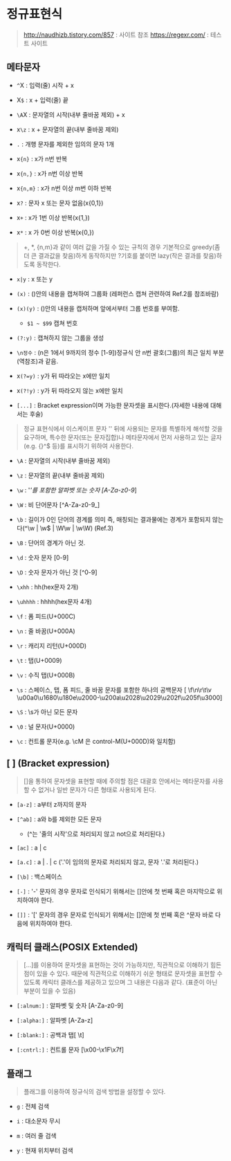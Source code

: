 # 정규표현식

> http://naudhizb.tistory.com/857 : 사이트 참조
> https://regexr.com/ : 테스트 사이트

## 메타문자
- `^`X     : 입력(줄) 시작 + x

- X`$`     :  x + 입력(줄) 끝

- `\A`X    : 문자열의 시작(내부 줄바꿈 제외) + x

- x`\z`    : x + 문자열의 끝(내부 줄바꿈 제외)

- `.`     : 개행 문자를 제외한 임의의 문자 1개

- x`{n}`   : x가 n번 반복

- x`{n,}`  : x가 n번 이상 반복

- x`{n,m}` : x가 n번 이상 m번 이하 반복

- x`?`     : 문자 x 또는 문자 없음(x{0,1})

- x`+`     :  x가 1번 이상 반복(x{1,})

- x`*`     : x 가 0번 이상 반복(x{0,})

> +, *, {n,m}과 같이 여러 값을 가질 수 있는 규칙의 경우 기본적으로 greedy(좀 더 큰 결과값을 찾음)하게 동작하지만 ?기호를 붙이면 lazy(작은 결과를 찾음)하도록 동작한다.

- `x|y`    : x 또는 y

- `(x)`    : ()안의 내용을 캡쳐하여 그룹화 (레퍼런스 캡쳐 관련하여 Ref.2를 참조바람)

- `(x)(y)` : ()안의 내용을 캡처하며 앞에서부터 그룹 번호를 부여함.
  + `$1 ~ $99` 캡쳐 번호


- `(?:y)`  : 캡쳐하지 않는 그룹을 생성

- `\n정수`     : (n은 1에서 9까지의 정수 [1-9])정규식 안 n번 괄호(그룹)의 최근 일치 부분(역참조)과 같음.

- x`(?=y)` : y가 뒤 따라오는 x에만 일치

- x`(?!y)` : y가 뒤 따라오지 않는 x에만 일치

- `[...]`  : Bracket expression이며 가능한 문자셋을 표시한다.(자세한 내용에 대해서는 후술)

> 정규 표현식에서 이스케이프 문자 '\' 뒤에 사용되는 문자를 특별하게 해석할 것을 요구하며, 특수한 문자(또는 문자집합)나 메타문자에서 먼저 사용하고 있는 글자(e.g. [](){}^$ 등)를 표시하기 위하여 사용한다. 

- `\A`     : 문자열의 시작(내부 줄바꿈 제외)

- `\z`     : 문자열의 끝(내부 줄바꿈 제외)

- `\w`     : '_'를 포함한 알파벳 또는 숫자 [A-Za-z0-9_]

- `\W`     : 비 단어문자 [^A-Za-z0-9_]

- `\b`     : 길이가 0인 단어의 경계를 의미 즉, 매칭되는 결과물에는 경계가 포함되지 않는다(^\w | \w$ | \W\w | \w\W) (Ref.3)

- `\B`     : 단어의 경계가 아닌 것.

- `\d`     : 숫자 문자 [0-9]

- `\D`     : 숫자 문자가 아닌 것 [^0-9]

- `\xhh`   : hh(hex문자 2개)

- `\uhhhh` : hhhh(hex문자 4개)

- `\f`     : 폼 피드(U+000C)

- `\n`     : 줄 바꿈(U+000A)

- `\r`     : 캐리지 리턴(U+000D)

- `\t`     : 탭(U+0009)

- `\v`     : 수직 탭(U+000B)

- `\s`     : 스페이스, 탭, 폼 피드, 줄 바꿈 문자를 포함한 하나의 공백문자 [ \f\n\r\t\v​\u00a0\u1680​\u180e\u2000​-\u200a​\u2028\u2029\u202f\u205f​\u3000]

- `\S`     : \s가 아닌 모든 문자

- `\0`     : 널 문자(U+0000)

- `\c`     : 컨트롤 문자(e.g. \cM 은 control-M(U+000D)와 일치함)

## [ ] (Bracket expression)

> []을 통하여 문자셋을 표현할 때에 주의할 점은 대괄호 안에서는 메타문자를 사용할 수 없거나 일반 문자가 다른 형태로 사용되게 된다. 

- `[a-z]`  : a부터 z까지의 문자

- `[^ab]`  : a와 b를 제외한 모든 문자
  + (^는 '줄의 시작'으로 처리되지 않고 not으로 처리된다.)

- `[ac]`   : a | c

- `[a.c]`  : a | . | c ('.'이 임의의 문자로 처리되지 않고, 문자 '.'로 처리된다.)

- `[\b]`   : 백스페이스

- `[-]`    : '-' 문자의 경우 문자로 인식되기 위해서는 []안에 첫 번째 혹은 마지막으로 위치하여야 한다. 

- `[]]`    : '[' 문자의 경우 문자로 인식되기 위해서는 []안에 첫 번째 혹은 ^문자 바로 다음에 위치하여야 한다.

## 캐릭터 클래스(POSIX Extended)

> [...]를 이용하여 문자셋을 표현하는 것이 가능하지만, 직관적으로 이해하기 힘든 점이 있을 수 있다.
때문에 직관적으로 이해하기 쉬운 형태로 문자셋을 표현할 수 있도록 캐릭터 클래스를 제공하고 있으며 그 내용은 다음과 같다.
(표준이 아닌 부분이 있을 수 있음)

- `[:alnum:]` : 알파벳 및 숫자 [A-Za-z0-9]

- `[:alpha:]` : 알파벳 [A-Za-z]

- `[:blank:]` : 공백과 탭[ \t]

- `[:cntrl:]` : 컨트롤 문자 [\x00-\x1F\x7f]


## 플래그 

> 플래그를 이용하여 정규식의 검색 방법을 설정할 수 있다. 

- `g` : 전체 검색

- `i` : 대소문자 무시

- `m` : 여러 줄 검색

- `y` : 현재 위치부터 검색

